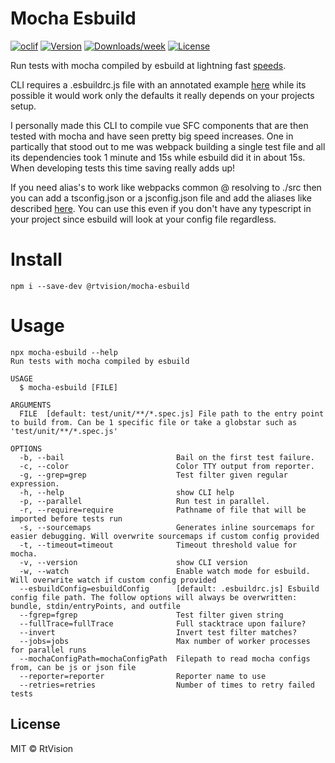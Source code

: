 Mocha Esbuild
=============
[![oclif](https://img.shields.io/badge/cli-oclif-brightgreen.svg)](https://oclif.io)
[![Version](https://img.shields.io/npm/v/mocha-esbuild.svg)](https://npmjs.org/package/@rtvision/mocha-esbuild)
[![Downloads/week](https://img.shields.io/npm/dw/mocha-esbuild.svg)](https://npmjs.org/package/@rtvision/mocha-esbuild)
[![License](https://img.shields.io/npm/l/mocha-esbuild.svg)](https://github.com/RtVision/mocha-esbuild/blob/master/package.json)


Run tests with mocha compiled by esbuild at lightning fast [speeds](https://esbuild.github.io/). 

CLI requires a .esbuildrc.js file with an annotated example [here](https://github.com/RtVision/mocha-esbuild/blob/master/.esbuildrc.js)
while its possible it would work only the defaults it really depends on your projects setup.

I personally made this CLI to compile vue SFC components that are then tested with mocha and have seen pretty big speed increases.
One in partically that stood out to me was webpack building a single test file and all its dependencies took 1 minute and 15s while
esbuild did it in about 15s. When developing tests this time saving really adds up!

If you need alias's to work like webpacks common @ resolving to ./src then you can add a tsconfig.json or a jsconfig.json file and add
the aliases like described [here](https://www.typescriptlang.org/docs/handbook/module-resolution.html#path-mapping). You can use
this even if you don't have any typescript in your project since esbuild will look at your config file regardless.


# Install
``` sh-session
npm i --save-dev @rtvision/mocha-esbuild
```

# Usage
```sh-session
npx mocha-esbuild --help
Run tests with mocha compiled by esbuild

USAGE
  $ mocha-esbuild [FILE]

ARGUMENTS
  FILE  [default: test/unit/**/*.spec.js] File path to the entry point to build from. Can be 1 specific file or take a globstar such as 'test/unit/**/*.spec.js'

OPTIONS
  -b, --bail                         Bail on the first test failure.
  -c, --color                        Color TTY output from reporter.
  -g, --grep=grep                    Test filter given regular expression.
  -h, --help                         show CLI help
  -p, --parallel                     Run test in parallel.
  -r, --require=require              Pathname of file that will be imported before tests run
  -s, --sourcemaps                   Generates inline sourcemaps for easier debugging. Will overwrite sourcemaps if custom config provided
  -t, --timeout=timeout              Timeout threshold value for mocha.
  -v, --version                      show CLI version
  -w, --watch                        Enable watch mode for esbuild. Will overwrite watch if custom config provided
  --esbuildConfig=esbuildConfig      [default: .esbuildrc.js] Esbuild config file path. The follow options will always be overwritten: bundle, stdin/entryPoints, and outfile
  --fgrep=fgrep                      Test filter given string
  --fullTrace=fullTrace              Full stacktrace upon failure?
  --invert                           Invert test filter matches?
  --jobs=jobs                        Max number of worker processes for parallel runs
  --mochaConfigPath=mochaConfigPath  Filepath to read mocha configs from, can be js or json file
  --reporter=reporter                Reporter name to use
  --retries=retries                  Number of times to retry failed tests
```

## License
MIT © RtVision
